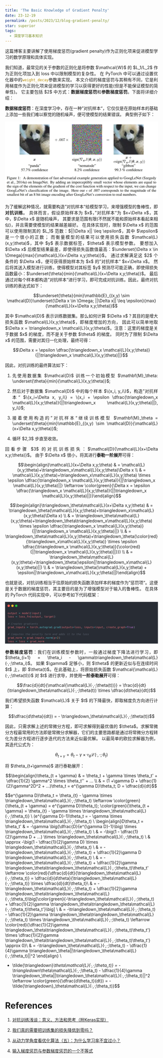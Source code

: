 ```yaml
---
title: 'The Basic Knowledge of Gradient Penalty'
date: 23-12-19
permalink: /posts/2023/12/blog-gradient-penalty/
star: superior
tags:
  - 深度学习基本知识
---
```


<p style="text-align:justify; text-justify:inter-ideograph;">这篇博客主要讲解了使用梯度惩罚(gradient penalty)作为正则化项来促进模型学习的数学原理和具体实现。</p>

<p style="text-align:justify; text-justify:inter-ideograph;">我们知道，最常见的关于参数的正则化是将参数 $\mathcal{W}$ 的 $L_1/L_2$ 作为正则化项加入到 loss 中以限制模型的复杂性。
在 PyTorch 中可以通过设置优化器中的<code style="color: #B58900">weight_decay</code>参数来实现。
本文介绍的梯度惩罚与其稍有不同，它是利用梯度作为正则化项来促进模型的学习以获得更好的性能(但是不能保证模型的简单性)。
它主要包括 $2$ 中方式：<b>数据梯度惩罚</b>和<b>参数梯度惩罚</b>。下面将详细介绍：</p>

<p style="text-align:justify; text-justify:inter-ideograph;"><b>数据梯度惩罚</b>：在深度学习中，存在一种”对抗样本“，它仅仅是在原始样本的基础上添加一些我们难以察觉的随机噪声，便可使模型的结果错误。
典型例子如下：</p>

![adversarial example](/images/adversarial_example.png)

<p style="text-align:justify; text-justify:inter-ideograph;">为了缓解这种情况，就需要构造”对抗样本“给模型学习，来增强模型的鲁棒性，即<b>对抗训练</b>。
具体而言，假设原始样本为 $x$，”对抗样本“为 $x+\Delta x$，其中，$\Delta x$ 是随机噪声，
其要求是范围有限(不然就不能和原始样本看起来相似)，并且需要使模型的结果越差越好。
在具体实现时，限制 $\Delta x$ 的范围可以使用限制其的 $L_1$ 范数：$||\Delta x|| \leq \epsilon$，其中 $\epsilon$ 是一个很小的正数；
而衡量模型的结果可以使用损失函数 $\mathcal{L}(x,y;\theta)$，其中 $y$ 表示数据标签，$\theta$ 表示模型参数。
要想加入 $\Delta x$ 后模型结果最差，即使得损失函数值最高：$\underset{\Delta x \in \Omega}{max}{\mathcal{L}(x+\Delta x,y;\theta)}$。
通过求解满足这 $2$ 个条件的 $\Delta x$，便可获得原始样本为 $x$ 的”对抗样本“ $x+\Delta x$。
然后将其送入模型进行训练，使得模型对其标签 $y$ 预测尽可能正确，即使得损失函数最小：$\underset{\theta}{min}{\mathcal{L}(x+\Delta x,y;\theta)}$。
最后通过对每个样本都构造”对抗样本“进行学习，即可完成对抗训练。因此，最终对抗训练的表达式如下：</p>

$$\underset{\theta}{min}\mathbb{E}_{(x,y) \sim \mathcal{D}}\underset{\Delta x \in \Omega; ||\Delta x|| \leq \epsilon}{max}{\mathcal{L}(x+\Delta x,y;\theta)}$$

<p style="text-align:justify; text-justify:inter-ideograph;">其中 $\mathcal{D}$ 表示训练数据集。那么如何计算 $\Delta x$？其目的是增大损失函数 $\mathcal{L}(x,y;\theta)$，即梯度增加的方向，
因此可以简单地取 $\Delta x = \triangledown_x \mathcal{L}(x,y;\theta)$。注意：这里的梯度是关于数据 $x$ 的梯度，而不是关于参数 $\theta$ 的梯度。
同时为了限制 $\Delta x$ 的范围，需要对其归一化处理，最终可得：</p>

$$\Delta x = \epsilon \dfrac{\triangledown_x \mathcal{L}(x,y;\theta)}{||\triangledown_x \mathcal{L}(x,y;\theta)||}$$

<p style="text-align:justify; text-justify:inter-ideograph;">因此，对抗训练的最终算法如下：</p>

1. <p style="text-align:justify; text-justify:inter-ideograph;">先使用数据集 $\mathcal{D}$ 训练一个初始模型 $\mathbf{M}_\theta: \underset{\theta}{min}{\mathcal{L}(x,y;\theta)}$;
2. <p style="text-align:justify; text-justify:inter-ideograph;">然后对于数据集 $\mathcal{D}$ 中的每个样本 $\{x_i, y_i\}$，构造”对抗样本“  $\{x_i+\Delta x, y_i\} = \{x_i + \epsilon \dfrac{\triangledown_x \mathcal{L}(x,y;\theta)}{||\triangledown_x \mathcal{L}(x,y;\theta)||}, y_i\}$;
3. <p style="text-align:justify; text-justify:inter-ideograph;">接着使用构造的”对抗样本“继续训练模型 $\mathbf{M}_\theta = \underset{\theta}{min}\mathbb{E}_{(x,y) \sim \mathcal{D}}{\mathcal{L}(x+\Delta x,y;\theta)}$;
4. <p style="text-align:justify; text-justify:inter-ideograph;">循环 $2,3$ 步直至收敛。</p>

<p style="text-align:justify; text-justify:inter-ideograph;">回看步骤 $3$ 的对抗训练损失：$\mathcal{D}{\mathcal{L}(x+\Delta x,y;\theta)}$。
由于 $\Delta x$ 很小，将其进行<b>泰勒一阶展开</b>可得：</p>

$$\begin{align}\mathcal{L}(x+\Delta x,y;\theta) & = \mathcal{L}(x,y;\theta)+\triangledown_x\mathcal{L}(x,y;\theta)\Delta x \\
& = \mathcal{L}(x,y;\theta)+\triangledown_x\mathcal{L}(x,y;\theta) \times \epsilon \dfrac{\triangledown_x \mathcal{L}(x,y;\theta)}{||\triangledown_x \mathcal{L}(x,y;\theta)||} \leftarrow \color{green}{\Delta x = \epsilon \dfrac{\triangledown_x \mathcal{L}(x,y;\theta)}{||\triangledown_x \mathcal{L}(x,y;\theta)||}}\end{align}$$

$$\begin{align}\triangledown_\theta\mathcal{L}(x+\Delta x,y;\theta) & = \triangledown_\theta(\mathcal{L}(x,y;\theta)+\triangledown_x\mathcal{L}(x,y;\theta)\Delta x) \\
& = \triangledown_\theta\mathcal{L}(x,y;\theta)+\triangledown_\theta\triangledown_x\mathcal{L}(x,y;\theta) \times \epsilon \dfrac{\triangledown_x \mathcal{L}(x,y;\theta)}{||\triangledown_x \mathcal{L}(x,y;\theta)||} \\
& = \triangledown_\theta\mathcal{L}(x,y;\theta)+\triangledown_\theta(\color{red}{\triangledown_x\mathcal{L}(x,y;\theta)} \times \epsilon \dfrac{\triangledown_x \mathcal{L}(x,y;\theta)}{\color{red}{||\triangledown_x \mathcal{L}(x,y;\theta)||}}) \\
& = \triangledown_\theta\mathcal{L}(x,y;\theta)+\triangledown_\theta(\epsilon||\triangledown_x\mathcal{L}(x,y;\theta)||) \\
& = \triangledown_\theta(\mathcal{L}(x,y;\theta) + \epsilon||\triangledown_x\mathcal{L}(x,y;\theta)||)\end{align}$$

<p style="text-align:justify; text-justify:inter-ideograph;">也就是说，对抗训练相当于往原始的损失函数添加样本的梯度作为”惩罚项“。这便是关于数据的梯度惩罚，其主要目的是为了增强模型对于输入的鲁棒性。
在具体的 PyTorch 代码实现中，可以参考如下代码框架：</p>

![data penalty gradient code](/images/data_gradient_penalty.png)

<p style="text-align:justify; text-justify:inter-ideograph;"><b>参数梯度惩罚</b>：我们在训练模型参数时，一般通过梯度下降法进行学习，即 $\theta_{i+1} = \theta_i - \gamma\triangledown_\theta\mathcal{L}(·,·;\theta_i)$。
如果 $\gamma$ 足够小，则 $\theta$ 的更新近似与在连续时间 $t$ 上，即 $\theta(t)$。在此基础上，将原始损失函数 $\mathcal{\mathcal{L}(·,·;\theta(t))}$ 对 $t$ 进行求导，并使用<b>一阶泰勒展开</b>可得：</p>

$$\frac{d}{dt}{\mathcal{\mathcal{L}(·,·;\theta(t))}} = \frac{d}{dt}(\triangledown_\theta\mathcal{L}(·,·;\theta(t)) \times \dfrac{d\theta}{dt})$$

<p style="text-align:justify; text-justify:inter-ideograph;">我们希望损失函数 $\mathcal{L}$ 关于 $t$ 的下降最快，即取梯度负方向进行计算：</p>

$$\dfrac{d\theta}{dt}) = - \triangledown_\theta\mathcal{L}(·,·;\theta(t))$$

<p style="text-align:justify; text-justify:inter-ideograph;">因此，只需求解上述的常微分方程，即可求解得到最优值的 $\theta$。求解常微分方程最常用的方法即是常微分求解器，它们的主要思路都是通过将常微分方程转化为差分方程进行逐步迭代的方法来近似最优解。
以最简单的欧拉求解器为例，其迭代公式为：</p>

$$\theta_{t + \gamma} = \theta_{t} - \gamma \times \triangledown_\theta\mathcal{L}(·,·;\theta_t)$$

<p style="text-align:justify; text-justify:inter-ideograph;">将 $\theta_{t+\gamma}$ 进行泰勒展开：</p>

$$\begin{align}\theta_{t + \gamma} & = \theta_t + \gamma \times \theta_t' + \dfrac{1}{2} \gamma^2 \times \theta_t'' + ... \\
& = (1  +\gamma D + \dfrac{1}{2}\gamma^2D^2 + ...)\theta_t = e^{\gamma D}\theta_t; D = \dfrac{d}{dt}$$

$$e^{\gamma D}\theta_t = \theta_{t} - \gamma \times \triangledown_\theta\mathcal{L}(·,·;\theta_t) \leftarrow \color{green}{\theta_{t + \gamma} = e^{\gamma D}\theta_t}; \color{green}{\theta_{t + \gamma} = \theta_{t} - \gamma \times \triangledown_\theta\mathcal{L}(·,·;\theta_t)} \\
(e^{\gamma D}-1)\theta_t = - \gamma \times \triangledown_\theta\mathcal{L}(·,·;\theta_t) \\
\begin{align}D\theta_t = \theta_t' & = -\gamma \big(\dfrac{D}{e^{\gamma D}-1}\big) \times \triangledown_\theta\mathcal{L}(·,·;\theta_t) \\
& = -\big(1 - \dfrac{1}{2}\gamma D + ...) \times \triangledown_\theta\mathcal{L}(·,·;\theta_t) \\
& \approx -\big(1 - \dfrac{1}{2}\gamma D) \times \triangledown_\theta\mathcal{L}(·,·;\theta_t) \\
& = -\triangledown_\theta\mathcal{L}(·,·;\theta_t) + \dfrac{1}{2}\gamma D \triangledown_\theta\mathcal{L}(·,·;\theta_t) \\
& = -\triangledown_\theta\mathcal{L}(·,·;\theta_t) + \dfrac{1}{2}\gamma \triangledown_\theta\triangledown_\theta\mathcal{L}(·,·;\theta_t)\theta_t' \leftarrow \color{red}{\dfrac{d}{dt}{\triangledown_\theta\mathcal{L}(·,·;\theta_t)} = \dfrac{d}{d\theta}{\triangledown_\theta\mathcal{L}(·,·;\theta_t)} \times \dfrac{d}{dt}\theta_t}\\
& = -\triangledown_\theta\mathcal{L}(·,·;\theta_t) + \dfrac{1}{2}\gamma \triangledown_\theta\triangledown_\theta\mathcal{L}(·,·;\theta_t)\big[\color{green}{-\triangledown_\theta\mathcal{L}(·,·;\theta_t) + \dfrac{1}{2}\gamma \triangledown_\theta\triangledown_\theta\mathcal{L}(·,·;\theta_t)\theta_t'}\big] \\
& = -\triangledown_\theta\mathcal{L}(·,·;\theta_t) - \dfrac{1}{2}\gamma \triangledown_\theta\triangledown_\theta\mathcal{L}(·,·;\theta_t) \times \triangledown_\theta\mathcal{L}(·,·;\theta_t) \leftarrow \color{red}{\dfrac{1}{2}\gamma \triangledown_\theta\triangledown_\theta\mathcal{L}(·,·;\theta_t)\theta_t'} \times \dfrac{1}{2}\gamma \triangledown_\theta\triangledown_\theta\mathcal{L}(·,·;\theta_t)\theta_t'} \approx 0}\\
& = -\triangledown_\theta\mathcal{L}(·,·;\theta_t) - \dfrac{1}{4}\gamma \triangledown_\theta||\triangledown_\theta\mathcal{L}(·,·;\theta_t)||^2 \end{align} \\
- \tilde{\triangledown}_\theta\mathcal{L}(·,·;\theta_t)} = -\triangledown_\theta\mathcal{L}(·,·;\theta_t) - \dfrac{1}{4}\gamma \triangledown_\theta||\triangledown_\theta\mathcal{L}(·,·;\theta_t)||^2 \leftarrow \color{green}{\dfrac{d\theta_t}{dt}) = - \tilde{\triangledown}_\theta\mathcal{L}(·,·;\theta_t)}$$

References
===

1. [对抗训练浅谈：意义、方法和思考（附Keras实现）](https://kexue.fm/archives/7234)

2. [我们真的需要把训练集的损失降低到零吗？](https://kexue.fm/archives/7643)

3. [从动力学角度看优化算法（五）：为什么学习率不宜过小？](https://kexue.fm/archives/7787)

4. [输入梯度惩罚与参数梯度惩罚的一个不等式](https://kexue.fm/archives/8796)